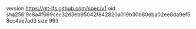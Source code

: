 version https://git-lfs.github.com/spec/v1
oid sha256:9c8a4f669cec32d3eb95042f842820a019b30b80dba02ee8da9ef58cc4ae7ad3
size 993
